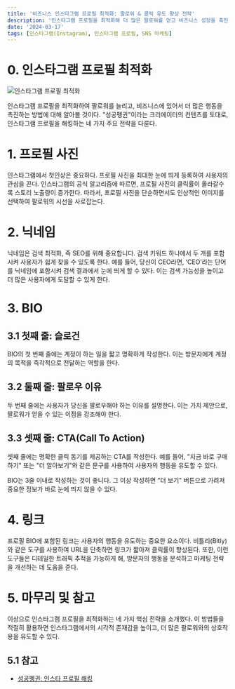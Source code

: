 ```yaml
---
title: '비즈니스 인스타그램 프로필 최적화: 팔로워 & 클릭 유도 향상 전략'
description: '인스타그램 프로필을 최적화해 더 많은 팔로워를 얻고 비즈니스 성장을 촉진하는 방법을 다룬다. 프로필 사진, 닉네임, BIO 설정, 그리고 링크 활용까지, 인스타그램 프로필을 효과적으로 설정하여 클릭률을 높이고, 더 많은 상호작용을 유도하는 구체적인 방법들을 소개한다. 마케팅 전략을 개선하고 온라인에서의 시각적 존재감을 강화하고자 하는 모든 인스타그램 사용자와 비즈니스 오너에게 유용한 가이드이다.'
date: '2024-03-17'
tags: [인스타그램(Instagram), 인스타그램 프로필, SNS 마케팅]
---
```


# 0. 인스타그램 프로필 최적화

![인스타그램 프로필 최적화](https://yoonminlee-blog-image.s3.ap-northeast-2.amazonaws.com/instagram-profile-optimization.png)

인스타그램 프로필을 최적화하여 팔로워를 늘리고, 비즈니스에 있어서 더 많은 행동을 촉진하는 방법에 대해 알아볼 것이다. "성공펭귄"이라는 크리에이터의 컨텐츠를 토대로, 인스타그램 프로필을 해킹하는 네 가지 주요 전략을 다룬다.

# 1. 프로필 사진

인스타그램에서 첫인상은 중요하다. 프로필 사진을 최대한 눈에 띄게 등록하여 사용자의 관심을 끈다. 인스타그램의 공식 알고리즘에 따르면, 프로필 사진의 클릭률이 올라갈수록 스토리 노출량이 증가한다. 따라서, 프로필 사진을 단순하면서도 인상적인 이미지를 선택하여 팔로워의 시선을 사로잡는다.

# 2. 닉네임

닉네임은 검색 최적화, 즉 SEO를 위해 중요합니다. 검색 키워드 하나에서 두 개를 포함시켜 사용자가 쉽게 찾을 수 있도록 한다. 예를 들어, 당신이 CEO라면, ‘CEO’라는 단어를 닉네임에 포함시켜 검색 결과에서 눈에 띄게 할 수 있다. 이는 검색 가능성을 높이고 더 많은 사용자에게 도달할 수 있게 한다.

# 3. BIO

## 3.1 첫째 줄: 슬로건

BIO의 첫 번째 줄에는 계정이 하는 일을 짧고 명확하게 작성한다. 이는 방문자에게 계정의 목적을 즉각적으로 전달하는 역할을 한다.

## 3.2 둘째 줄: 팔로우 이유

두 번째 줄에는 사용자가 당신을 팔로우해야 하는 이유를 설명한다. 이는 가치 제안으로, 팔로워가 얻을 수 있는 이점을 강조해야 한다.

## 3.3 셋째 줄: CTA(Call To Action)

셋째 줄에는 명확한 클릭 동기를 제공하는 CTA를 작성한다. 예를 들어, "지금 바로 구매하기" 또는 "더 알아보기"와 같은 문구를 사용하여 사용자의 행동을 유도할 수 있다.

BIO는 3줄 이내로 작성하는 것이 좋니다. 그 이상 작성하면 "더 보기" 버튼으로 가려져 중요한 정보가 바로 눈에 띄지 않을 수 있다.

# 4. 링크

프로필 BIO에 포함된 링크는 사용자의 행동을 유도하는 중요한 요소이다. 비틀리(Bitly)와 같은 도구를 사용하여 URL을 단축하면 링크가 짧아져 클릭률이 향상된다. 또한, 이런 도구들은 디테일한 트래픽 추적을 가능하게 해, 방문자의 행동을 분석하고 마케팅 전략을 개선하는 데 도움을 준다.

# 5. 마무리 및 참고

이상으로 인스타그램 프로필을 최적화하는 네 가지 핵심 전략을 소개했다. 이 방법들을 적절히 활용하면 인스타그램에서의 시각적 존재감을 높이고, 더 많은 팔로워와의 상호작용을 유도할 수 있다.

## 5.1 참고

- [성공펭귄: 인스타 프로필 해킹](https://youtu.be/VasDMR85Wzo?si=vQ73fnLvijuminEC)